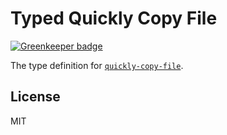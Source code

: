 # Typed Quickly Copy File

[![Greenkeeper badge](https://badges.greenkeeper.io/types/npm-quickly-copy-file.svg)](https://greenkeeper.io/)

The type definition for [`quickly-copy-file`](https://github.com/paulmillr/quickly-copy-file).

## License

MIT
